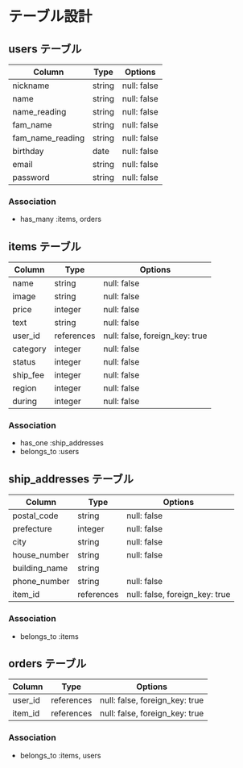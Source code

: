 # テーブル設計

## users テーブル

| Column   | Type   | Options     |
| -------- | ------ | ----------- |
| nickname | string | null: false |
| name     | string | null: false |
| name_reading | string | null: false |
| fam_name     | string | null: false |
| fam_name_reading | string | null: false |
| birthday | date | null: false |
| email    | string | null: false |
| password | string | null: false |

### Association
- has_many :items, orders

## items テーブル

| Column | Type   | Options     |
| ------ | ------ | ----------- |
| name  | string | null: false |
| image | string | null: false |
| price | integer | null: false |
| text | string | null: false |
| user_id | references | null: false, foreign_key: true |
| category | integer | null: false |
| status | integer | null: false |
| ship_fee | integer | null: false |
| region | integer | null: false |
| during | integer | null: false |

### Association
- has_one :ship_addresses
- belongs_to :users

## ship_addresses テーブル

| Column  | Type    | Options                        |
| ------- |  -------| ------------------------------ |
| postal_code | string  | null: false                |
| prefecture | integer | null: false                 |
| city | string  | null: false                       |
| house_number | string  | null: false               |
| building_name | string  |                          |
| phone_number | string  | null: false               |
| item_id | references | null: false, foreign_key: true |


### Association

- belongs_to :items

## orders テーブル

| Column  | Type    | Options                        |
| ------- |  -------| ------------------------------ |
| user_id | references | null: false, foreign_key: true |
| item_id | references | null: false, foreign_key: true |


### Association

- belongs_to :items, users



